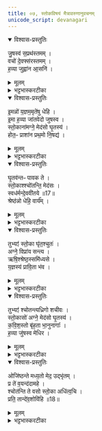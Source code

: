 ```yaml
---
title: ०७, स्तोकविषयं मैत्रावरुणानुवचनम् 
unicode_script: devanagari
---
```



<details open><summary>विश्वास-प्रस्तुतिः</summary>

जु॒षस्व॑ स॒प्रथ॑स्तमम् ।   
वचो॑ दे॒वफ्स॑रस्तमम् ।  
ह॒व्या जुह्वा॑न आ॒सनि॑ ।   
</details>

<details><summary>मूलम्</summary>

जु॒षस्व॑ स॒प्रथ॑स्तमम् ।   
वचो॑ दे॒वफ्स॑रस्तमम् ।  
ह॒व्या जुह्वा॑न आ॒सनि॑ ।   
</details>

<details><summary>भट्टभास्करटीका</summary>

1स्तोकेभ्यः प्रेषितो मैत्रावरुणः प्रतिपद्यते - जुषस्वेति गायत्री ॥ हे अग्ने! जुषस्व सेवस्व सप्रथस्तमं अतिशयेन प्रथनसहितं विस्तीर्णतमं मदीयं वचः स्तुतिलक्षणं देवप्सरस्तमं देवानां प्रीणयितृतमम् । स्पृ प्रीतौ, 'गतिकारकयोरपि' इत्यसुत्, पूर्वपदप्रकृतिस्वरत्वं, व्यञ्जनयोः स्थानविपर्ययः । किं मया कार्यमिति चेत्? हव्यानि हवींषि मे स्तोकान् आसनि आस्ये जुह्वानः प्रक्षिपन् ग्रसमानः आस्ये कुरु । एते स्तोकाः मा वृधा पतन्निति । लटि व्यत्ययेनात्मनेपदं 'अभ्यस्तानामादिः' इत्याद्युदात्तत्वम् । पद्दन्नादिना आस्यस्यासन्भावः ॥
</details>

<details open><summary>विश्वास-प्रस्तुतिः</summary>

इ॒मन्नो॑ य॒ज्ञम॒मृते॑षु धेहि ।   
इ॒मा ह॒व्या जा॑तवेदो जुषस्व ।  
स्तो॒काना॑मग्ने॒ मेद॑सो घृ॒तस्य॑ ।   
होत॒ᳶ प्राशा॑न प्रथ॒मो नि॒षद्य॑ ।   
</details>

<details><summary>मूलम्</summary>

इ॒मन्नो॑ य॒ज्ञम॒मृते॑षु धेहि ।   
इ॒मा ह॒व्या जा॑तवेदो जुषस्व ।  
स्तो॒काना॑मग्ने॒ मेद॑सो घृ॒तस्य॑ ।   
होत॒ᳶ प्राशा॑न प्रथ॒मो नि॒षद्य॑ ।   
</details>

<details><summary>भट्टभास्करटीका</summary>

2इमं न इति ॥ अध्रिगो! हे अग्ने! इमं अस्मदीयं यज्ञं अमृतेषु देवेषु धेहि स्थापय । इमानि च हव्यानि स्तोकादीनि जुषस्व सेवस्व । हे जातवेदः! जातानां वेदितः! । किञ्च - स्तोकानां बिन्दूनां मेदसो वपाया घृतस्य च त्वमेव प्रथमः प्राशान प्रकर्षेणाशान । यद्वा - प्रथमः प्रधानः प्राशान प्रथममशान निषद्य आसित्वा हे होतः! देवानामाह्वातः! अग्ने! । सुहितार्थयोगे षष्ठी ज्ञापिता ॥
</details>

<details open><summary>विश्वास-प्रस्तुतिः</summary>

घृ॒तव॑न्तᳶ पावक ते ।   
स्तो॒काश्श्चो॑तन्ति॒ मेद॑सः ।  
स्वध॑र्मन्दे॒ववी॑तये ॥17॥  
श्रेष्ठ॑न्नो धेहि॒ वार्य᳚म् ।   
</details>

<details><summary>मूलम्</summary>

घृ॒तव॑न्तᳶ पावक ते ।   
स्तो॒काश्श्चो॑तन्ति॒ मेद॑सः ।  
स्वध॑र्मन्दे॒ववी॑तये ॥17॥  
श्रेष्ठ॑न्नो धेहि॒ वार्य᳚म् ।   
</details>

<details><summary>भट्टभास्करटीका</summary>

3धृतवन्त इति द्वे अनुष्टुभौ ॥ हे पावक! शोधक! ते त्वदर्थं घृतवन्तः स्तोका मेदसो वपायाः चोतन्ति क्षरन्ति तत्रास्माकं स्वधर्मं कुलोचितं यागाद्यविच्छेदलक्षणं वा । यदाह - देववीतय इति देववीतिः यज्ञः तदर्थं अस्मदीयं स्वधर्मं श्रेष्ठं प्रशस्यतमं वार्यं वरणीयं धेहि देहि । 'ईडवन्द' इत्याद्युदात्तत्वम् । देववीतिशब्दो दासीभारादिः ॥
</details>

<details open><summary>विश्वास-प्रस्तुतिः</summary>

तुभ्यꣵ॑ स्तो॒का घृ॑त॒श्चुतः॑ ।   
अग्ने॒ विप्रा॑य सन्त्य ।  
ऋषि॒श्श्रेष्ठ॒स्समि॑ध्यसे ।   
य॒ज्ञस्य॑ प्रावि॒ता भ॑व ।   
</details>

<details><summary>मूलम्</summary>

तुभ्यꣵ॑ स्तो॒का घृ॑त॒श्चुतः॑ ।   
अग्ने॒ विप्रा॑य सन्त्य ।  
ऋषि॒श्श्रेष्ठ॒स्समि॑ध्यसे ।   
य॒ज्ञस्य॑ प्रावि॒ता भ॑व ।   
</details>

<details><summary>भट्टभास्करटीका</summary>

4तुभ्यं स्तोका इति ॥ हे अग्ने! तुभ्यं विप्राय मेधाविने एते घृतश्चुतः घृतक्षरणाः स्तोकाः त्वदर्थेनेवौत्पद्यन्ते । हे सन्त्य! सनेन भव! । षणु दाने, 'क्तिचि क्तौ च' इति क्तिचि सन्तिः, 'न क्तिचि दीर्घश्च' इति दीर्घनलोपाभावः । 'भवे छदसि' इति यत् । 'तत्र साधुः' इति वा । कस्तव विशेष इति चेत्? त्वं हि ऋषिः द्रष्टा श्रेष्ठः प्रशस्यतमश्च अस्माभिः समिध्यसे तस्मादिमान् स्तोकान् प्राश्यास्य यज्ञस्य प्राविता प्रकृष्टो रक्षिता भव ॥
</details>

<details open><summary>विश्वास-प्रस्तुतिः</summary>

तुभ्यꣵ॑ श्चोतन्त्यध्रिगो शचीवः ।   
स्तो॒कासो॑ अग्ने॒ मेद॑सो घृ॒तस्य॑ ।  
क॒वि॒श॒स्तो बृ॑ह॒ता भा॒नुनागाः᳚ ।   
ह॒व्या जु॑षस्व मेधिर ।   
</details>

<details><summary>मूलम्</summary>

तुभ्यꣵ॑ श्चोतन्त्यध्रिगो शचीवः ।   
स्तो॒कासो॑ अग्ने॒ मेद॑सो घृ॒तस्य॑ ।  
क॒वि॒श॒स्तो बृ॑ह॒ता भा॒नुनागाः᳚ ।   
ह॒व्या जु॑षस्व मेधिर ।   
</details>

<details><summary>भट्टभास्करटीका</summary>

5तुभ्यं श्चोतन्तीत्युपरिष्टात्ज्योतिस्त्रिष्टुप् ॥ हे अग्ने! अध्रिगो! अधृतरश्मे! शचीवः! कर्मवन्! 'मतुवसोः' इति रुत्वम् । तुभ्यं त्वदर्थमेवैते स्तोकासः मेदसो घृतस्य बिन्दवः श्चोतन्ति अतस्त्वं कविशस्तः मेधाविभिः स्तुतः । प्रवृद्धादित्वादन्तोदात्तत्वम् । यद्वा - कवीनां मध्ये शस्तः । तेन 'तृतीया कर्मणि ' इति न प्रवर्तते । बृहता भानुना तेजसा इत्थंभूतस्सन् आगाः आगच्छ । छान्दसो लुक् । एत्य च हव्या हवींषि स्तोकलक्षणानि जुषस्व । हे मेधिर! मेधवन्! यजनीय! वा ॥
</details>

<details open><summary>विश्वास-प्रस्तुतिः</summary>

ओजि॑ष्ठन्ते मध्य॒तो मेद॒ उद्भृ॑तम् ।  
प्र ते॑ व॒यन्द॑दामहे ।  
श्चोत॑न्ति ते वसो स्तो॒का अधि॑त्व॒चि ।  
प्रति॒ तान्दे॑व॒शोवि॑हि ॥18॥   
</details>

<details><summary>मूलम्</summary>

ओजि॑ष्ठन्ते मध्य॒तो मेद॒ उद्भृ॑तम् ।  
प्र ते॑ व॒यन्द॑दामहे ।  
श्चोत॑न्ति ते वसो स्तो॒का अधि॑त्व॒चि ।  
प्रति॒ तान्दे॑व॒शोवि॑हि ॥18॥   
</details>

<details><summary>भट्टभास्करटीका</summary>

6ओजिष्ठं त इति सतःपङ्क्तिः ॥ ओजिष्ठं बलवत्तमं ते त्वदर्थं पशोः मध्यतः मेदः उद्भृतं उद्धृतं तस्मात् ते तुभ्यमेव वयं प्रददामहे । दद दाने, भौवादिकः । किञ्चान्यदप्युच्यसे - हे वसो! देवानामपि वासयितः! ते तव त्वचि शरीरे ज्वालासु अधि उपरि स्तोकाः श्चोतन्ति क्षरन्ति तान् सर्वान् देवशः देवंदेवंप्रति सर्वदेवार्थं विहि पिब । छान्दसं ह्रस्वत्वम् । यद्वा - देवशो देवाय देवाय स्तोकान् प्रतिविहि प्रत्येकं पिब । 'संख्यैकवचनाच्च' इति शस् ॥


इति तैत्तिरीयब्राह्मणे तृतीये षष्ठे सप्तमोऽनुवाकः ॥  

</details>

